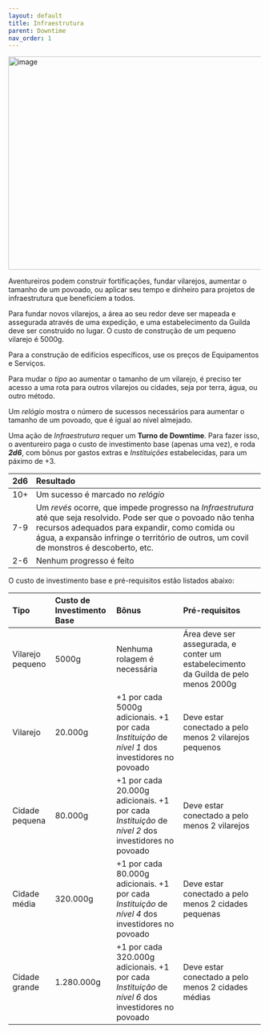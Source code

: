 ```yaml
---
layout: default
title: Infraestrutura
parent: Downtime
nav_order: 1
---
```


<img width="829" height="425" alt="image" src="https://github.com/user-attachments/assets/51d02399-21b9-4771-b059-cd5a4e2e92f6" />

Aventureiros podem construir fortificações, fundar vilarejos, aumentar o tamanho de um povoado, ou aplicar seu tempo e dinheiro para projetos de infraestrutura que beneficiem a todos.

Para fundar novos vilarejos, a área ao seu redor deve ser mapeada e assegurada através de uma expedição, e uma estabelecimento da Guilda deve ser construído no lugar. O custo de construção de um pequeno vilarejo é 5000g.

Para a construção de edifícios específicos, use os preços de Equipamentos e Serviços.

Para mudar o _tipo_ ao aumentar o tamanho de um vilarejo, é preciso ter acesso a uma rota para outros vilarejos ou cidades, seja por terra, água, ou outro método.

Um _relógio_ mostra o número de sucessos necessários para aumentar o tamanho de um povoado, que é igual ao nível almejado.

Uma ação de _Infraestrutura_ requer um **Turno de Downtime**. Para fazer isso, o aventureiro paga o custo de investimento base (apenas uma vez), e roda _**2d6**_, com bônus por gastos extras e _Instituições_ estabelecidas, para um páximo de +3.

| 2d6 | Resultado |
| :-- | :-- |
| 10+ | Um sucesso é marcado no _relógio_ |
| 7-9 | Um _revés_ ocorre, que impede progresso na _Infraestrutura_ até que seja resolvido. Pode ser que o povoado não tenha recursos adequados para expandir, como comida ou água, a expansão infringe o território de outros, um covil de monstros é descoberto, etc. |
| 2-6 | Nenhum progresso é feito |

O custo de investimento base e pré-requisitos estão listados abaixo:

| Tipo | Custo de Investimento Base | Bônus | Pré-requisitos |
| :-- | :-- | :-- | :-- |
| Vilarejo pequeno | 5000g | Nenhuma rolagem é necessária | Área deve ser assegurada, e conter um estabelecimento da Guilda de pelo menos 2000g |
| Vilarejo | 20.000g | +1 por cada 5000g adicionais. +1 por cada _Instituição_ de _nível 1_ dos investidores no povoado | Deve estar conectado a pelo menos 2 vilarejos pequenos | 
| Cidade pequena | 80.000g | +1 por cada 20.000g adicionais. +1 por cada _Instituição_ de _nível 2_ dos investidores no povoado | Deve estar conectado a pelo menos 2 vilarejos | 
| Cidade média | 320.000g | +1 por cada 80.000g adicionais. +1 por cada _Instituição_ de _nível 4_ dos investidores no povoado | Deve estar conectado a pelo menos 2 cidades pequenas | 
| Cidade grande | 1.280.000g | +1 por cada 320.000g adicionais. +1 por cada _Instituição_ de _nível 6_ dos investidores no povoado | Deve estar conectado a pelo menos 2 cidades médias | 

